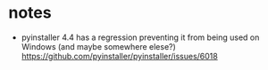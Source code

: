 # notes

- pyinstaller 4.4 has a regression preventing it from being used on Windows (and maybe somewhere elese?)
  https://github.com/pyinstaller/pyinstaller/issues/6018
